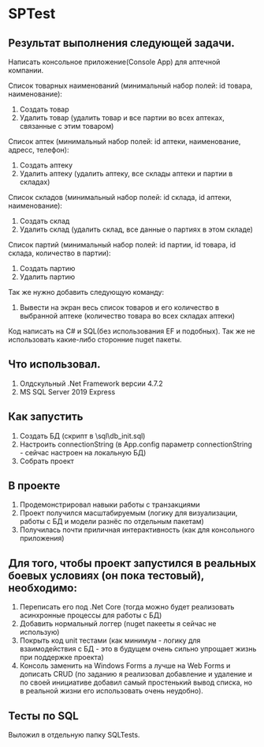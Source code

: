 # SPTest
Результат выполнения следующей задачи.
-------------------------------------------------------------------------------------------------------------------------
Написать консольное приложение(Console App) для аптечной компании.

Список товарных наименований (минимальный набор полей: id товара, наименование):
1. Создать товар
2. Удалить товар (удалить товар и все партии во всех аптеках, связанные с этим товаром)

Список аптек (минимальный набор полей: id аптеки, наименование, адресс, телефон):
1. Создать аптеку
2. Удалить аптеку (удалить аптеку, все склады аптеки и партии в складах)

Список складов (минимальный набор полей: id склада, id аптеки, наименование):
1. Создать склад
2. Удалить склад (удалить склад, все данные о партиях в этом складе)

Список партий (минимальный набор полей: id партии, id товара, id склада, количество в партии):
1. Создать партию
2. Удалить партию


Так же нужно добавить следующую команду:
1. Вывести на экран весь список товаров и его количество в выбранной аптеке (количество товара во всех складах аптеки)

Код написать на C# и SQL(без использования EF и подобных). Так же не использовать какие-либо сторонние nuget пакеты.

Что использовал.
----------------

1. Олдскульный .Net Framework версии 4.7.2
2. MS SQL Server 2019 Express

Как запустить
-------------
1. Создать БД (скрипт в \sql\db_init.sql)
2. Настроить connectionString (в App.config параметр connectionString - сейчас настроен на локальную БД)
3. Собрать проект

В проекте
---------
1. Продемонстрировал навыки работы с транзакциями
2. Проект получился масштабируемым (логику для визуализации, работы с БД и модели разнёс по отдельным пакетам)
3. Получилась почти приличная интерактивность (как для консольного приложения)

Для того, чтобы проект запустился в реальных боевых условиях (он пока тестовый), необходимо:
--------------------------------------------------------------------------------------------

1. Переписать его под .Net Core (тогда можно будет реализовать асинхронные процессы для работы с БД)
2. Добавить нормальный логгер (nuget пакееты я сейчас не использую)
3. Покрыть код unit тестами (как минимум - логику для взаимодействия с БД - это в будущем очень сильно упрощает жизнь при поддержке проекта)
4. Консоль заменить на Windows Forms а лучше на Web Forms и дописать CRUD (по заданию я реализовал добавление и удаление и по своей инициативе добавил самый простенький вывод списка, но в реальной жизни его использовать очень неудобно).

Тесты по SQL
------------
Выложил в отдельную папку SQLTests.


